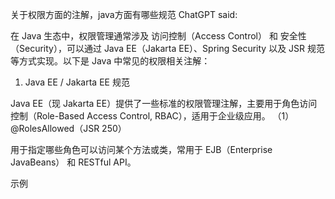 

关于权限方面的注解，java方面有哪些规范
ChatGPT said:

在 Java 生态中，权限管理通常涉及 访问控制（Access Control） 和 安全性（Security），可以通过 Java EE（Jakarta EE）、Spring Security 以及 JSR 规范等方式实现。以下是 Java 中常见的权限相关注解：
1. Java EE / Jakarta EE 规范

Java EE（现 Jakarta EE）提供了一些标准的权限管理注解，主要用于角色访问控制（Role-Based Access Control, RBAC），适用于企业级应用。
（1）@RolesAllowed（JSR 250）

用于指定哪些角色可以访问某个方法或类，常用于 EJB（Enterprise JavaBeans） 和 RESTful API。

示例

